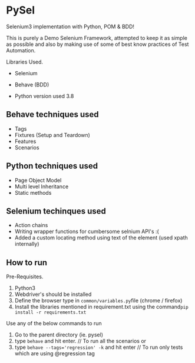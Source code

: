 # PySel
Selenium3 implementation with Python, POM &amp; BDD!

This is purely a Demo Selenium Framework, attempted to keep it as simple as possible and also by making use of some of best know practices of Test Automation.

Libraries Used.
- Selenium
- Behave (BDD)

- Python version used 3.8

## Behave techniques used

- Tags
- Fixtures (Setup and Teardown)
- Features
- Scenarios

## Python techniques used

- Page Object Model
- Multi level Inheritance
- Static methods

## Selenium techinques used

- Action chains
- Writing wrapper functions for cumbersome selnium API's :(
- Added a custom locating method using text of the element (used xpath internally)

## How to run

Pre-Requisites.
1. Python3
2. Webdriver's should be installed
3. Define the browser type in `common/variables.py`file (chrome / firefox)
3. Install the libraries mentioned in requirement.txt using the command`pip install -r requirements.txt`

Use any of the below commands to run
1. Go to the parent directory (ie. pysel)
2. type `behave` and hit enter.                                     // To run all the scenarios
  or
3. type `behave --tags='regression' -k` and hit enter               // To run only tests which are using @regression tag
